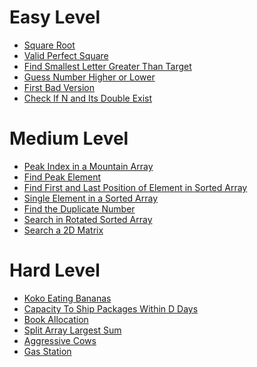   <h1>Easy Level</h1>
  <ul>
      <li><a href="https://leetcode.com/problems/sqrtx/">Square Root</a></li>
      <li><a href="https://leetcode.com/problems/valid-perfect-square/">Valid Perfect Square</a></li>
      <li><a href="https://leetcode.com/problems/find-smallest-letter-greater-than-target/">Find Smallest Letter Greater Than Target</a></li>
      <li><a href="https://leetcode.com/problems/guess-number-higher-or-lower/">Guess Number Higher or Lower</a></li>
      <li><a href="https://leetcode.com/problems/first-bad-version/">First Bad Version</a></li>
      <li><a href="https://leetcode.com/problems/check-if-n-and-its-double-exist/">Check If N and Its Double Exist</a></li>
  </ul>

  <h1>Medium Level</h1>
  <ul>
      <li><a href="https://leetcode.com/problems/peak-index-in-a-mountain-array/">Peak Index in a Mountain Array</a></li>
      <li><a href="https://leetcode.com/problems/find-peak-element/">Find Peak Element</a></li>
      <li><a href="https://leetcode.com/problems/find-first-and-last-position-of-element-in-sorted-array/">Find First and Last Position of Element in Sorted Array</a></li>
      <li><a href="https://leetcode.com/problems/single-element-in-a-sorted-array/">Single Element in a Sorted Array</a></li>
      <li><a href="https://leetcode.com/problems/find-the-duplicate-number/">Find the Duplicate Number</a></li>
      <li><a href="https://leetcode.com/problems/search-in-rotated-sorted-array/">Search in Rotated Sorted Array</a></li>
      <li><a href="https://leetcode.com/problems/search-a-2d-matrix/">Search a 2D Matrix</a></li>
  </ul>

  <h1>Hard Level</h1>
  <ul>
      <li><a href="https://leetcode.com/problems/koko-eating-bananas/">Koko Eating Bananas</a></li>
      <li><a href="https://leetcode.com/problems/capacity-to-ship-packages-within-d-days/">Capacity To Ship Packages Within D Days</a></li>
      <li><a href="https://www.geeksforgeeks.org/allocate-minimum-number-pages/">Book Allocation</a></li>
      <li><a href="https://leetcode.com/problems/split-array-largest-sum/">Split Array Largest Sum</a></li>
      <li><a href="https://www.geeksforgeeks.org/problems/aggressive-cows/0">Aggressive Cows</a></li>
      <li><a href="https://www.geeksforgeeks.org/problems/minimize-max-distance-to-gas-station/1">Gas Station</a></li>
  </ul>
